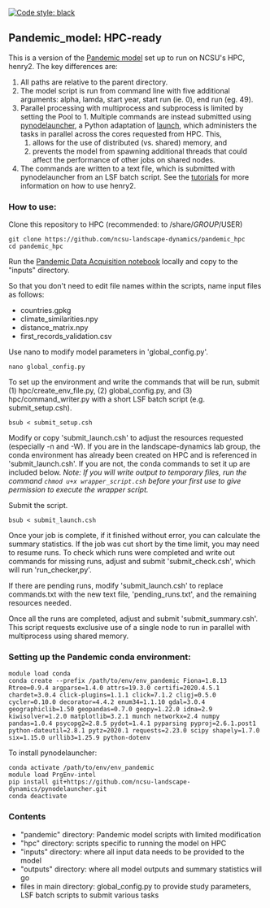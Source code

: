 [![Code style: black](https://img.shields.io/badge/code%20style-black-000000.svg)](https://github.com/psf/black)

## Pandemic_model: HPC-ready

This is a version of the [Pandemic model](https://github.com/ncsu-landscape-dynamics/Pandemic_Model) set up to run on NCSU's HPC, henry2. The key differences are:

1. All paths are relative to the parent directory.
2. The model script is run from command line with five additional arguments: alpha, lamda, start year, start run (ie. 0), end run (eg. 49).
3. Parallel processing with multiprocess and subprocess is limited by setting the Pool to 1. Multiple commands are instead submitted using [pynodelauncher](https://github.com/ncsu-landscape-dynamics/pynodelauncher), a Python adaptation of [launch](https://github.ncsu.edu/lllowe/launch), which administers the tasks in parallel across the cores requested from HPC.
This, 
    1. allows for the use of distributed (vs. shared) memory, and 
    2. prevents the model from spawning additional threads that could affect the performance of other jobs on shared nodes.
4. The commands are written to a text file, which is submitted with pynodelauncher from an LSF batch script. See the [tutorials](https://projects.ncsu.edu/hpc/Documents/LSF.php) for more information on how to use henry2. 

### How to use:

Clone this repository to HPC (recommended: to /share/$GROUP/$USER)

```
git clone https://github.com/ncsu-landscape-dynamics/pandemic_hpc
cd pandemic_hpc
```
Run the [Pandemic Data Acquisition notebook](https://github.com/ncsu-landscape-dynamics/Pandemic_Model/blob/master/notebooks/1_data_acquisition_format.ipynb) locally and copy to the "inputs" directory.

So that you don't need to edit file names within the scripts, name input files as follows:
 - countries.gpkg
 - climate_similarities.npy
 - distance_matrix.npy
 - first_records_validation.csv

Use nano to modify model parameters in 'global_config.py'. 
```
nano global_config.py
```

To set up the environment and write the commands that will be run, submit (1) hpc/create_env_file.py, (2) global_config.py, and (3) hpc/command_writer.py with a short LSF batch script (e.g. submit_setup.csh).

```
bsub < submit_setup.csh 
```

Modify or copy 'submit_launch.csh' to adjust the resources requested (especially -n and -W). If you are in the landscape-dynamics lab group, the conda environment has already been created on HPC and is referenced in 'submit_launch.csh'. If you are not, the conda commands to set it up are included below. *Note: If you will write output to temporary files, run the command ```chmod u+x wrapper_script.csh``` before your first use to give permission to execute the wrapper script.*

Submit the script.
```
bsub < submit_launch.csh 
```

Once your job is complete, if it finished without error, you can calculate the summary statistics. If the job was cut short by the time limit, you may need to resume runs. To check which runs were completed and write out commands for missing runs, adjust and submit 'submit_check.csh', which will run 'run_checker,py'. 

If there are pending runs, modify 'submit_launch.csh' to replace commands.txt with the new text file, 'pending_runs.txt', and the remaining resources needed.

Once all the runs are completed, adjust and submit 'submit_summary.csh'. This script requests exclusive use of a single node to run in parallel with multiprocess using shared memory. 

### Setting up the Pandemic conda environment:

```
module load conda
conda create --prefix /path/to/env/env_pandemic Fiona=1.8.13 Rtree=0.9.4 argparse=1.4.0 attrs=19.3.0 certifi=2020.4.5.1 chardet=3.0.4 click-plugins=1.1.1 click=7.1.2 cligj=0.5.0 cycler=0.10.0 decorator=4.4.2 enum34=1.1.10 gdal=3.0.4 geographiclib=1.50 geopandas=0.7.0 geopy=1.22.0 idna=2.9 kiwisolver=1.2.0 matplotlib=3.2.1 munch networkx=2.4 numpy pandas=1.0.4 psycopg2=2.8.5 pydot=1.4.1 pyparsing pyproj=2.6.1.post1 python-dateutil=2.8.1 pytz=2020.1 requests=2.23.0 scipy shapely=1.7.0 six=1.15.0 urllib3=1.25.9 python-dotenv

```
To install pynodelauncher:
```
conda activate /path/to/env/env_pandemic
module load PrgEnv-intel
pip install git+https://github.com/ncsu-landscape-dynamics/pynodelauncher.git
conda deactivate
```

### Contents

- "pandemic" directory: Pandemic model scripts with limited modification
- "hpc" directory: scripts specific to running the model on HPC
- "inputs" directory: where all input data needs to be provided to the model
- "outputs" directory: where all model outputs and summary statistics will go
- files in main directory: global_config.py to provide study parameters, LSF batch scripts to submit various tasks
